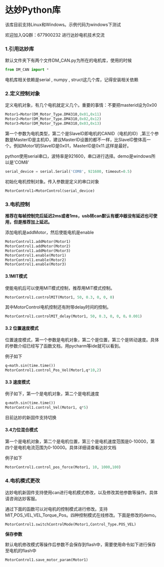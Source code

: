 # 达妙Python库

该库目前支持Linux和Windows。示例代码为windows下测试

欢迎加入QQ群：677900232 进行达妙电机技术交流

### 1.引用达妙库

默认文件夹下有两个文件DM_CAN.py为所在的电机库，使用的时候

```python
from DM_CAN import *	
```

电机库相关依赖是serial , numpy , struct这几个库，记得安装相关依赖

### 2.定义控制对象

定义电机对象，有几个电机就定义几个。重要的事情：不要把masterid设为0x00

```python
Motor1=Motor(DM_Motor_Type.DM4310,0x01,0x11)
Motor2=Motor(DM_Motor_Type.DM4310,0x02,0x12)
Motor3=Motor(DM_Motor_Type.DM4310,0x03,0x13)
```

第一个参数为电机类型，第二个是SlaveID即电机的CANID（电机的ID）,第三个参数是MasterID是主机ID，建议MasterID设置的都不一样，比SlaveID整体高一个。例如Motor1的SlaveID是0x01，MasterID是0x11.这样是最好。

python使用serial串口，波特率是921600，串口进行选择。demo是windows所以是'COM8'

```python
serial_device = serial.Serial('COM8', 921600, timeout=0.5)
```

初始化电机控制对象。传入参数是定义的串口对象

```python
MotorControl1=MotorControl(serial_device)
```

### 3.电机控制

**推荐在每帧控制完后延迟2ms或者1ms，usb转can默认有缓冲器没有延迟也可使用，但是推荐加上延迟。**

添加电机是addMotor，然后使能电机是enable

```python
MotorControl1.addMotor(Motor1)
MotorControl1.addMotor(Motor2)
MotorControl1.addMotor(Motor3)
MotorControl1.enable(Motor1)
MotorControl1.enable(Motor2)
MotorControl1.enable(Motor3)
```

#### 3.1MIT模式

使能电机后可以使用MIT模式控制，推荐用MIT模式控制。

```python
MotorControl1.controlMIT(Motor1, 50, 0.3, 0, 0, 0)
```

其中MotorControl电机控制还有附带delay时间的控制。

```python
MotorControl1.controlMIT_delay(Motor1, 50, 0.3, 0, 0, 0，0.001)
```

#### 3.2 位置速度模式

位置速度模式，第一个参数是电机对象，第二个是位置，第三个是转动速度。具体的参数介绍已经写了函数文档，用pycharm等ide就可以看到。

例子如下

```python
q=math.sin(time.time())
MotorControl1.control_Pos_Vel(Motor1,q*10,2)
```

#### 3.3 速度模式

例子如下，第一个是电机对象，第二个是电机速度

```python
q=math.sin(time.time())
MotorControl1.control_Vel(Motor1, q*5)
```

目前达妙的新固件支持切换

#### 3.4力位混合模式

第一个是电机对象，第二个是电机位置，第三个是电机速度范围是0-10000，第四个是电机电流范围为0-10000。具体详细请查看达妙文档

例子如下

```python
MotorControl1.control_pos_force(Motor1, 10, 1000,100)
```

### 4.电机模式更改

达妙电机新固件支持使用can进行电机模式修改，以及修改其他参数等操作。具体请咨询达妙客服。

通过下面的函数可以对电机的控制模式进行修改。支持MIT,POS_VEL,VEL,Torque_Pos。四种控制模式在线修改。下面是修改的demo。

```python
MotorControl1.switchControlMode(Motor1,Control_Type.POS_VEL)
```

**保存参数**

默认电机修改模式等操作后参数不会保存到flash中，需要使用命令如下进行保存至电机的flash中

```python
MotorControl1.save_motor_param(Motor1)
```

